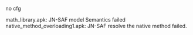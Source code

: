 no cfg

math_library.apk: JN-SAF model Semantics failed
native_method_overloading1.apk: JN-SAF resolve the native method failed.
